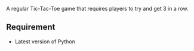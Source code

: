 A regular Tic-Tac-Toe game that requires players to try and get 3 in a row.

## Requirement
- Latest version of Python